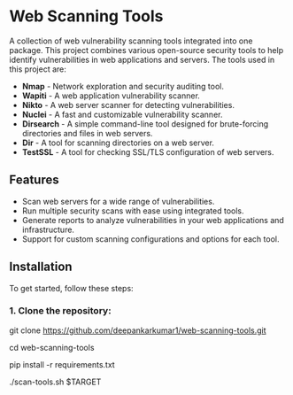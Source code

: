 # Web Scanning Tools

A collection of web vulnerability scanning tools integrated into one package. This project combines various open-source security tools to help identify vulnerabilities in web applications and servers. The tools used in this project are:

- **Nmap** - Network exploration and security auditing tool.
- **Wapiti** - A web application vulnerability scanner.
- **Nikto** - A web server scanner for detecting vulnerabilities.
- **Nuclei** - A fast and customizable vulnerability scanner.
- **Dirsearch** - A simple command-line tool designed for brute-forcing directories and files in web servers.
- **Dir** - A tool for scanning directories on a web server.
- **TestSSL** - A tool for checking SSL/TLS configuration of web servers.

## Features

- Scan web servers for a wide range of vulnerabilities.
- Run multiple security scans with ease using integrated tools.
- Generate reports to analyze vulnerabilities in your web applications and infrastructure.
- Support for custom scanning configurations and options for each tool.

## Installation

To get started, follow these steps:

### 1. Clone the repository:

git clone https://github.com/deepankarkumar1/web-scanning-tools.git

cd web-scanning-tools

pip install -r requirements.txt

./scan-tools.sh $TARGET

